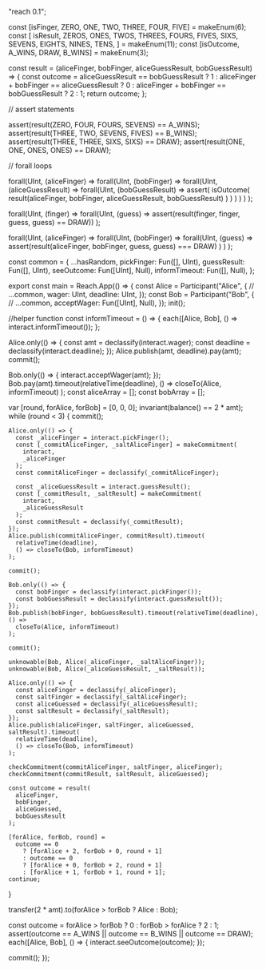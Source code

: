 "reach 0.1";

const [isFinger, ZERO, ONE, TWO, THREE, FOUR, FIVE] = makeEnum(6);
const [
isResult,
ZEROS,
ONES,
TWOS,
THREES,
FOURS,
FIVES,
SIXS,
SEVENS,
EIGHTS,
NINES,
TENS,
] = makeEnum(11);
const [isOutcome, A_WINS, DRAW, B_WINS] = makeEnum(3);

const result = (aliceFinger, bobFinger, aliceGuessResult, bobGuessResult) => {
const outcome =
aliceGuessResult == bobGuessResult
? 1
: aliceFinger + bobFinger == aliceGuessResult
? 0
: aliceFinger + bobFinger == bobGuessResult
? 2
: 1;
return outcome;
};

// assert statements

assert(result(ZERO, FOUR, FOURS, SEVENS) == A_WINS);
assert(result(THREE, TWO, SEVENS, FIVES) == B_WINS);
assert(result(THREE, THREE, SIXS, SIXS) == DRAW);
assert(result(ONE, ONE, ONES, ONES) == DRAW);

// forall loops

forall(UInt, (aliceFinger) =>
forall(UInt, (bobFinger) =>
forall(UInt, (aliceGuessResult) =>
forall(UInt, (bobGuessResult) =>
assert(
isOutcome(
result(aliceFinger, bobFinger, aliceGuessResult, bobGuessResult)
)
)
)
)
)
);

forall(UInt, (finger) =>
forall(UInt, (guess) => assert(result(finger, finger, guess, guess) == DRAW))
);

forall(UInt, (aliceFinger) =>
forall(UInt, (bobFinger) =>
forall(UInt, (guess) =>
assert(result(aliceFinger, bobFinger, guess, guess) === DRAW)
)
)
);

const common = {
...hasRandom,
pickFinger: Fun([], UInt),
guessResult: Fun([], UInt),
seeOutcome: Fun([UInt], Null),
informTimeout: Fun([], Null),
};

export const main = Reach.App(() => {
const Alice = Participant("Alice", {
//
...common,
wager: UInt,
deadline: UInt,
});
const Bob = Participant("Bob", {
//
...common,
acceptWager: Fun([UInt], Null),
});
init();

//helper function
const informTimeout = () => {
each([Alice, Bob], () => interact.informTimeout());
};

Alice.only(() => {
const amt = declassify(interact.wager);
const deadline = declassify(interact.deadline);
});
Alice.publish(amt, deadline).pay(amt);
commit();

Bob.only(() => {
interact.acceptWager(amt);
});
Bob.pay(amt).timeout(relativeTime(deadline), () =>
closeTo(Alice, informTimeout)
);
const aliceArray = [];
const bobArray = [];

var [round, forAlice, forBob] = [0, 0, 0];
invariant(balance() == 2 \* amt);
while (round < 3) {
commit();

    Alice.only(() => {
      const _aliceFinger = interact.pickFinger();
      const [_commitAliceFinger, _saltAliceFinger] = makeCommitment(
        interact,
        _aliceFinger
      );
      const commitAliceFinger = declassify(_commitAliceFinger);

      const _aliceGuessResult = interact.guessResult();
      const [_commitResult, _saltResult] = makeCommitment(
        interact,
        _aliceGuessResult
      );
      const commitResult = declassify(_commitResult);
    });
    Alice.publish(commitAliceFinger, commitResult).timeout(
      relativeTime(deadline),
      () => closeTo(Bob, informTimeout)
    );

    commit();

    Bob.only(() => {
      const bobFinger = declassify(interact.pickFinger());
      const bobGuessResult = declassify(interact.guessResult());
    });
    Bob.publish(bobFinger, bobGuessResult).timeout(relativeTime(deadline), () =>
      closeTo(Alice, informTimeout)
    );

    commit();

    unknowable(Bob, Alice(_aliceFinger, _saltAliceFinger));
    unknowable(Bob, Alice(_aliceGuessResult, _saltResult));

    Alice.only(() => {
      const aliceFinger = declassify(_aliceFinger);
      const saltFinger = declassify(_saltAliceFinger);
      const aliceGuessed = declassify(_aliceGuessResult);
      const saltResult = declassify(_saltResult);
    });
    Alice.publish(aliceFinger, saltFinger, aliceGuessed, saltResult).timeout(
      relativeTime(deadline),
      () => closeTo(Bob, informTimeout)
    );

    checkCommitment(commitAliceFinger, saltFinger, aliceFinger);
    checkCommitment(commitResult, saltResult, aliceGuessed);

    const outcome = result(
      aliceFinger,
      bobFinger,
      aliceGuessed,
      bobGuessResult
    );

    [forAlice, forBob, round] =
      outcome == 0
        ? [forAlice + 2, forBob + 0, round + 1]
        : outcome == 0
        ? [forAlice + 0, forBob + 2, round + 1]
        : [forAlice + 1, forBob + 1, round + 1];
    continue;

}

transfer(2 \* amt).to(forAlice > forBob ? Alice : Bob);

const outcome = forAlice > forBob ? 0 : forBob > forAlice ? 2 : 1;
assert(outcome == A_WINS || outcome == B_WINS || outcome == DRAW);
each([Alice, Bob], () => {
interact.seeOutcome(outcome);
});

commit();
});
